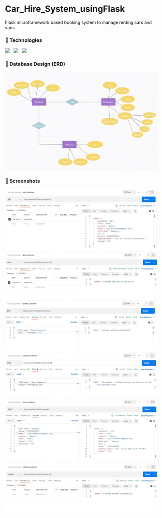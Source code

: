 # Car_Hire_System_usingFlask
Flask microframework based booking system to manage renting cars and vans.

### :paperclip: Technologies
<img src="https://user-images.githubusercontent.com/71220483/167243432-517b20ca-cf11-49e6-8ab4-ddf73363737a.svg" width="65"/> &nbsp;
<img src="https://user-images.githubusercontent.com/71220483/174477884-367845bb-f102-43ca-add1-5f319ecbdeb6.png" width="65"/> &nbsp;
<img src="https://user-images.githubusercontent.com/71220483/174477849-e2b279b4-ea98-4fb4-95b3-14904f1869a9.png" width="30"/> &nbsp;

### :paperclip: Database Design (ERD)
![ERD](data/ERD.JPG)

### :paperclip: Screenshots
![ERD](data/scrn_shots/get.JPG)  
![ERD](data/scrn_shots/not_found.JPG)  
![ERD](data/scrn_shots/updated.JPG)  
![ERD](data/scrn_shots/no_updates.JPG)  
![ERD](data/scrn_shots/post.JPG)  
![ERD](data/scrn_shots/dalete.JPG)  
